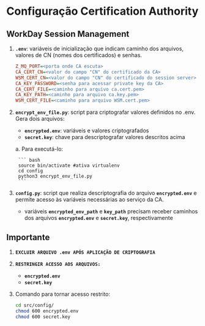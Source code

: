 # Configuração Certification Authority
## WorkDay Session Management

1. **`.env`**: variáveis de inicialização que indicam caminho dos arquivos, valores de CN (nomes dos certificados) e senhas.

    ```ini
    Z_MQ_PORT=<porta onde CA escuta>
    CA_CERT_CN=<valor do campo "CN" do certificado da CA>
    WSM_CERT_CN=<valor do campo "CN" do certificado do session server>
    CA_KEY_PASSWORD=<senha para acessar private key da CA>
    CA_CERT_FILE=<caminho para arquivo ca.cert.pem>
    CA_KEY_PATH=<caminho para arquivo ca.key.pem>
    WSM_CERT_FILE=<caminho para arquivo WSM.cert.pem>
    ```

2. **`encrypt_env_file.py`**: script para criptografar valores definidos no .env. Gera dois arquivos:
    
    - **`encrypted.env`**: variáveis e valores criptografados
    - **`secret.key`**: chave para descriptografar valores descritos acima

    a. Para executá-lo:
    
        ``` bash
        source bin/activate #ativa virtualenv
        cd config
        python3 encrypt_env_file.py
        ```

3. **`config.py`**: script que realiza descriptografia do arquivo **`encrypted.env`** e permite acesso às variáveis necessárias ao serviço da CA.

    - variáveis **`encrypted_env_path`** e **`key_path`** precisam receber caminhos dos arquivos **`encrypted.env`** e **`secret.key`**, respectivamente

## Importante

1. **`EXCLUIR ARQUIVO .env APÓS APLICAÇÃO DE CRIPTOGRAFIA`**

2. **`RESTRINGIR ACESSO AOS ARQUIVOS:`**
    - **`encrypted.env`**
    - **`secret.key`**

3. Comando para tornar acesso restrito:
    
    ``` bash
    cd src/config/
    chmod 600 encrypted.env
    chmod 600 secret.key
    ```

